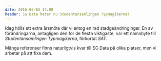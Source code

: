 ```yaml
---
date: 2016-06-03 14:00
header: SG Data heter nu Studentansamlingen Typmagikerna!
---
```


Idag hölls ett extra årsmöte där vi antog en rad stadgeändringingar. En av
förändringarna, antagligen den för de flesta viktigaste, var ett namnbyte till
*Studentansamlingen Typmagikerna*, förkortat *SAT*.


Många referenser finns naturligtvis kvar till SG Data på olika platser, men vi
arbetar på att fixa dem.